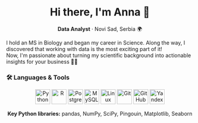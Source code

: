<div align="center">
  <h1>Hi there, I'm Anna 🔬</h1>
  <p><strong>Data Analyst</strong> · Novi Sad, Serbia 🌍</p>
</div>

I hold an MS in Biology and began my career in Science. Along the way, I discovered that working with data is the most exciting part of it!<br>
Now, I'm passionate about turning my scientific background into actionable insights for your business 👩‍💻<br>

### 🛠️ Languages & Tools

<p align="center">
  <!-- Python -->
  <img src="https://cdn.jsdelivr.net/gh/devicons/devicon/icons/python/python-original.svg" alt="Python" width="40" height="40"/>
  <!-- R -->
  <img src="https://cdn.jsdelivr.net/gh/devicons/devicon/icons/r/r-original.svg" alt="R" width="40" height="40"/>
  <!-- PostgreSQL -->
  <img src="https://cdn.jsdelivr.net/gh/devicons/devicon/icons/postgresql/postgresql-original.svg" alt="PostgreSQL" width="40" height="40"/>
  <!-- MySQL -->
  <img src="https://cdn.jsdelivr.net/gh/devicons/devicon/icons/mysql/mysql-original.svg" alt="MySQL" width="40" height="40"/>
  <!-- Linux -->
  <img src="https://cdn.jsdelivr.net/gh/devicons/devicon/icons/linux/linux-original.svg" alt="Linux" width="40" height="40"/>
  <!-- Git -->
  <img src="https://cdn.jsdelivr.net/gh/devicons/devicon/icons/git/git-original.svg" alt="Git" width="40" height="40"/>
  <!-- GitHub -->
  <img src="https://cdn.jsdelivr.net/gh/devicons/devicon/icons/github/github-original.svg" alt="GitHub" width="40" height="40"/>
  <!-- Yandex DataLens -->
  <img src="https://avatars.githubusercontent.com/u/26372826?s=200&v=4" alt="Yandex DataLens" width="40" height="40"/>
</p>

<p align="center">
  <b>Key Python libraries:</b> pandas, NumPy, SciPy, Pingouin, Matplotlib, Seaborn
</p>



<!--
**ljahovska/ljahovska** is a ✨ _special_ ✨ repository because its `README.md` (this file) appears on your GitHub profile.

Here are some ideas to get you started:

- 🔭 I’m currently working on ...
- 🌱 I’m currently learning ...
- 👯 I’m looking to collaborate on ...
- 🤔 I’m looking for help with ...
- 💬 Ask me about ...
- 📫 How to reach me: ...
- 😄 Pronouns: ...
- ⚡ Fun fact: ...
-->
